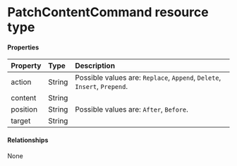 # PatchContentCommand resource type



#### Properties
| Property	   | Type	|Description|
|:---------------|:--------|:----------|
|action|String| Possible values are: `Replace`, `Append`, `Delete`, `Insert`, `Prepend`.|
|content|String||
|position|String| Possible values are: `After`, `Before`.|
|target|String||

#### Relationships
None

